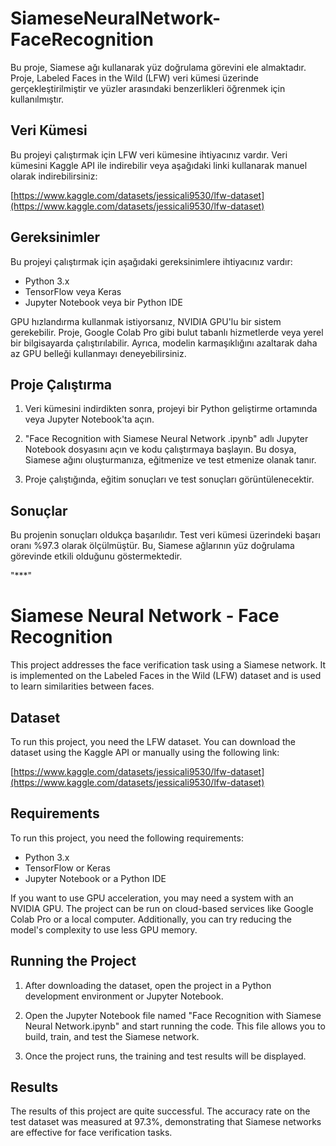 # SiameseNeuralNetwork-FaceRecognition

Bu proje, Siamese ağı kullanarak yüz doğrulama görevini ele almaktadır. Proje, Labeled Faces in the Wild (LFW) veri kümesi üzerinde gerçekleştirilmiştir ve yüzler arasındaki benzerlikleri öğrenmek için kullanılmıştır.

## Veri Kümesi

Bu projeyi çalıştırmak için LFW veri kümesine ihtiyacınız vardır. Veri kümesini Kaggle API ile indirebilir veya aşağıdaki linki kullanarak manuel olarak indirebilirsiniz:

[https://www.kaggle.com/datasets/jessicali9530/lfw-dataset](https://www.kaggle.com/datasets/jessicali9530/lfw-dataset)

## Gereksinimler

Bu projeyi çalıştırmak için aşağıdaki gereksinimlere ihtiyacınız vardır:
- Python 3.x
- TensorFlow veya Keras
- Jupyter Notebook veya bir Python IDE

GPU hızlandırma kullanmak istiyorsanız, NVIDIA GPU'lu bir sistem gerekebilir. Proje, Google Colab Pro gibi bulut tabanlı hizmetlerde veya yerel bir bilgisayarda çalıştırılabilir. Ayrıca, modelin karmaşıklığını azaltarak daha az GPU belleği kullanmayı deneyebilirsiniz.

## Proje Çalıştırma

1. Veri kümesini indirdikten sonra, projeyi bir Python geliştirme ortamında veya Jupyter Notebook'ta açın.

2. "Face Recognition with Siamese Neural Network .ipynb" adlı Jupyter Notebook dosyasını açın ve kodu çalıştırmaya başlayın. Bu dosya, Siamese ağını oluşturmanıza, eğitmenize ve test etmenize olanak tanır.

3. Proje çalıştığında, eğitim sonuçları ve test sonuçları görüntülenecektir.

## Sonuçlar

Bu projenin sonuçları oldukça başarılıdır. Test veri kümesi üzerindeki başarı oranı %97.3 olarak ölçülmüştür. Bu, Siamese ağlarının yüz doğrulama görevinde etkili olduğunu göstermektedir.

"***"

# Siamese Neural Network - Face Recognition

This project addresses the face verification task using a Siamese network. It is implemented on the Labeled Faces in the Wild (LFW) dataset and is used to learn similarities between faces.

## Dataset

To run this project, you need the LFW dataset. You can download the dataset using the Kaggle API or manually using the following link:

[https://www.kaggle.com/datasets/jessicali9530/lfw-dataset](https://www.kaggle.com/datasets/jessicali9530/lfw-dataset)

## Requirements

To run this project, you need the following requirements:
- Python 3.x
- TensorFlow or Keras
- Jupyter Notebook or a Python IDE

If you want to use GPU acceleration, you may need a system with an NVIDIA GPU. The project can be run on cloud-based services like Google Colab Pro or a local computer. Additionally, you can try reducing the model's complexity to use less GPU memory.

## Running the Project

1. After downloading the dataset, open the project in a Python development environment or Jupyter Notebook.

2. Open the Jupyter Notebook file named "Face Recognition with Siamese Neural Network.ipynb" and start running the code. This file allows you to build, train, and test the Siamese network.

3. Once the project runs, the training and test results will be displayed.

## Results

The results of this project are quite successful. The accuracy rate on the test dataset was measured at 97.3%, demonstrating that Siamese networks are effective for face verification tasks.


